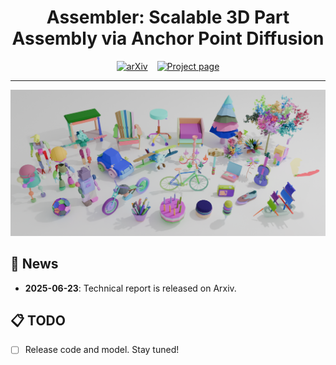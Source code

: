 <div align="center">
  
# Assembler: Scalable 3D Part Assembly via Anchor Point Diffusion


[![arXiv](https://img.shields.io/badge/arXiv-2506.17074-b31b1b.svg?logo=arXiv)](https://arxiv.org/abs/2506.17074) &ensp; [![Project page](https://img.shields.io/badge/Project-Page-brightgreen)](https://assembler3d.github.io)

</div>

---

<p align="center">
  <img src="assets/teaser.png" >
</p>



## 📢 News
- **2025-06-23**: Technical report is released on Arxiv. 


## 📋 TODO
- [ ] Release code and model. Stay tuned!
